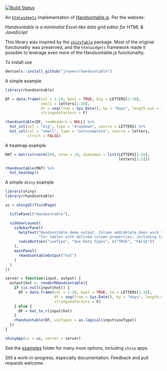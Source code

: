 [![Build Status](https://travis-ci.org/jrowen/rhandsontable.svg?branch=master)](https://travis-ci.org/jrowen/rhandsontable)

An [`htmlwidgets`](http://www.htmlwidgets.org/) implementation of [Handsontable.js](http://handsontable.com/).  Per the website:

*Handsontable is a minimalist Excel-like data grid editor for HTML & JavaScript*

This library was inspired by the [`shinyTable`](https://github.com/trestletech/shinyTable) package.  Most of the original functionality was preserved, and the `htmlwidgets` framework made it possible to leverage even more of the Handsontable.js functionality.

To install use
```R
devtools::install_github("jrowen/rhandsontable")
```

A simple example
```R
library(rhandsontable)

DF = data.frame(val = 1:10, bool = TRUE, big = LETTERS[1:10],
                small = letters[1:10],
                dt = seq(from = Sys.Date(), by = "days", length.out = 10),
                stringsAsFactors = F)

rhandsontable(DF, rowHeaders = NULL) %>%
  hot_col(col = "big", type = "dropdown", source = LETTERS) %>%
  hot_col(col = "small", type = "autocomplete", source = letters,
          strict = FALSE)
```

A heatmap example
```R
MAT = matrix(rnorm(50), nrow = 10, dimnames = list(LETTERS[1:10],
                                                   letters[1:5]))

rhandsontable(MAT) %>%
  hot_heatmap()
```

A simple `shiny` example
```R
library(shiny)
library(rhandsontable)

ui = shinyUI(fluidPage(

  titlePanel("Handsontable"),

  sidebarLayout(
    sidebarPanel(
      helpText("Handsontable demo output. Column add/delete does work ",
               "for tables with defined column properties, including type."),
      radioButtons("useType", "Use Data Types", c("TRUE", "FALSE"))
    ),
    mainPanel(
      rHandsontableOutput("hot")
    )
  )
))

server = function(input, output) {
  output$hot <- renderRHandsontable({
    if (is.null(input$hot)) {
      DF = data.frame(val = 1:10, bool = TRUE, nm = LETTERS[1:10],
                      dt = seq(from = Sys.Date(), by = "days", length.out = 10),
                      stringsAsFactors = F)
    } else {
      DF = hot_to_r(input$hot)
    }
    rhandsontable(DF, useTypes = as.logical(input$useType))
  })
}

shinyApp(ui = ui, server = server)
```

See the [examples](https://github.com/jrowen/rhandsontable/tree/master/inst/examples) folder for many more options, including `shiny` apps.

Still a work-in-progress, especially documentation.  Feedback and pull requests welcome.
